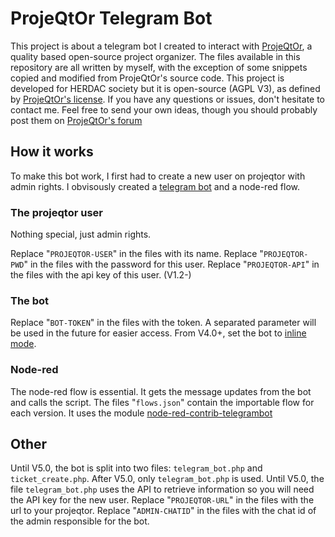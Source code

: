 # ProjeQtOr Telegram Bot
This project is about a telegram bot I created to interact with [ProjeQtOr](https://www.projeqtor.org/en/), a quality based open-source project organizer.
The files available in this repository are all written by myself, with the exception of some snippets copied and modified from ProjeQtOr's source code.
This project is developed for HERDAC society but it is open-source (AGPL V3), as defined by [ProjeQtOr's license](https://www.projeqtor.org/en/copyright). If you have any questions or issues, don't hesitate to contact me.
Feel free to send your own ideas, though you should probably post them on [ProjeQtOr's forum](https://www.projeqtor.org/en/forum)

## How it works

To make this bot work, I first had to create a new user on projeqtor with admin rights. I obvisously created a [telegram bot](https://core.telegram.org/bots) and a node-red flow.

### The projeqtor user

Nothing special, just admin rights.

Replace "`PROJEQTOR-USER`" in the files with its name. Replace "`PROJEQTOR-PWD`" in the files with the password for this user. Replace "`PROJEQTOR-API`" in the files with the api key of this user. (V1.2-)

### The bot

Replace "`BOT-TOKEN`" in the files with the token. A separated parameter will be used in the future for easier access.
From V4.0+, set the bot to [inline mode](https://core.telegram.org/bots/inline).

### Node-red

The node-red flow is essential. It gets the message updates from the bot and calls the script. The files "`flows.json`" contain the importable flow for each version. It uses the module [node-red-contrib-telegrambot](https://flows.nodered.org/node/node-red-contrib-telegrambot)

## Other

Until V5.0, the bot is split into two files: `telegram_bot.php` and `ticket_create.php`. After V5.0, only `telegram_bot.php` is used.
Until V5.0, the file `telegram_bot.php` uses the API to retrieve information so you will need the API key for the new user.
Replace "`PROJEQTOR-URL`" in the files with the url to your projeqtor. Replace "`ADMIN-CHATID`" in the files with the chat id of the admin responsible for the bot.
